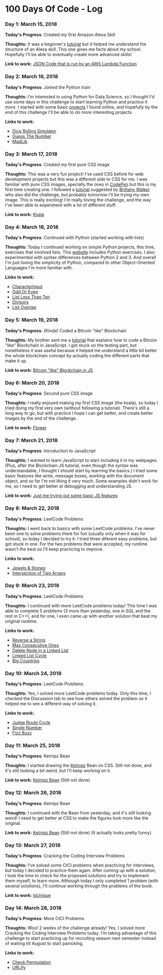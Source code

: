 # 100 Days Of Code - Log

### Day 1: March 15, 2018

**Today's Progress**: Created my first Amazon Alexa Skill

**Thoughts:** It was a beginner's [tutorial](https://learn.amazonfutureengineer.com/alexa/fact-skill) but it helped me understand the structure of an Alexa skill. This one gives me facts about my school. Hopefully I'll be able to eventually create more advanced skills!

**Link to work:** [JSON Code that is run by an AWS Lambda Function](https://github.com/lorbichara/100-days-of-code/blob/master/myschoolfacts.js)

### Day 2: March 16, 2018

**Today's Progress**: Joined the Python train

**Thoughts:** I'm interested in using Python for Data Science, so I thought I'd use some days in this challenge to start learning Python and practice it more. I started with some basic [projects](https://knightlab.northwestern.edu/2014/06/05/five-mini-programming-projects-for-the-python-beginner/) I found online, and hopefully by the end of this challenge I'll be able to do more interesting projects.

**Links to work:** 
* [Dice Rolling Simulator](https://github.com/lorbichara/100-days-of-code/blob/master/Python/DiceRollingSimulator.py)
* [Guess The Number](https://github.com/lorbichara/100-days-of-code/blob/master/Python/GuessTheNumber.py)
* [MadLib](https://github.com/lorbichara/100-days-of-code/blob/master/Python/MadLib.py)

### Day 3: March 17, 2018

**Today's Progress**: Created my first pure CSS image

**Thoughts:** This was a very fun project! I've used CSS before for web development projects but this was a different side to CSS for me. I was familiar with pure CSS images, specially the ones in [CodePen](https://codepen.io/) but this is my first time creating one. I followed a [tutorial](https://coding-artist.teachable.com/p/how-to-make-pure-css-images) suggested by [Brittany Walker](https://medium.com/@brittanyrw/100-days-of-code-challenge-completed-bbce87f04c00) who also did the challenge, but probably tomorrow I'll be trying my own image. This is really exciting! I'm really loving the challenge, and the way I've been able to experiment with a lot of different stuff.

**Link to work:** [Koala](https://codepen.io/lorbichara/pen/BrLeVg)

### Day 4: March 18, 2018

**Today's Progress**: Continued with Python (started working with lists)

**Thoughts:** Today I continued working on simple Python projects, this time, exercises that involved lists. This [website](https://www.practicepython.org/) includes Python exercises. I also experimented with syntax differences between Python 2 and 3. And overall I'm just loving the simplicity of Python, compared to other Object-Oriented Languages I'm more familiar with.

**Links to work:** 
* [CharacterInput](https://github.com/lorbichara/100-days-of-code/blob/master/Python/CharacterInput.py)
* [Odd Or Even](https://github.com/lorbichara/100-days-of-code/blob/master/Python/EvenOrOdd.py)
* [List Less Than Ten](https://github.com/lorbichara/100-days-of-code/blob/master/Python/ListLessThan10.py)
* [Divisors](https://github.com/lorbichara/100-days-of-code/blob/master/Python/Divisors.py)
* [List Overlap](https://github.com/lorbichara/100-days-of-code/blob/master/Python/ListOverlap.py)

### Day 5: March 19, 2018

**Today's Progress**: (Kinda) Coded a Bitcoin "like" Blockchain

**Thoughts:** My brother sent me a [tutorial](https://blockgeeks.com/guides/code-a-bitcoin-blockchain-in-javascript/) that explains how to code a Bitcoin "like" Blockchain in JavaScript. I got stuck on the testing part, but nonetheless it was useful because it helped me understand a little bit better the whole blockchain concept by actually coding the different parts that make it up.

**Link to work:** [Bitcoin "like" Blockchain in JS](https://github.com/lorbichara/100-days-of-code/blob/master/JavaScript/blockchain.js)

### Day 6: March 20, 2018

**Today's Progress**: Second pure CSS image

**Thoughts:** I really enjoyed making my first CSS image (the koala), so today I tried doing my first very own (without following a tutorial). There's still a long way to go, but with practice I hope I can get better, and create better images by the end of the challenge.

**Link to work:** [Flower](https://codepen.io/lorbichara/pen/YapQGg)

### Day 7: March 21, 2018

**Today's Progress**: Introduction to JavaScript

**Thoughts:** I wanted to learn JavaScript to start including it in my webpages. (Plus, after the Blockchain JS tutorial, even though the syntax was understandable, I thought I should start by learning the basics.) I tried some basic features like write, message boxes, working with the document object, and so far I'm not liking it very much. Some examples didn't work for me, so I need to get better at debugging and understanding JS.

**Link to work:** [Just me trying out some basic JS features](https://github.com/lorbichara/100-days-of-code/blob/master/JavaScript/example.html)

### Day 8: March 22, 2018

**Today's Progress**: LeetCode Problems

**Thoughts:** I went back to basics with some LeetCode problems. I've never been one to solve problems there for fun (usually only when it was for school), so today I decided to try it. I tried three diferent easy problems, but got stuck in one. For the two problems that were accepted, my runtime wasn't the best so I'll keep practicing to improve.

**Links to work:**
* [Jewels & Stones](https://github.com/lorbichara/100-days-of-code/blob/master/C++/JewelsAndStones.cpp)
* [Intersection of Two Arrays](https://github.com/lorbichara/100-days-of-code/blob/master/C++/IntersectionOfArrays.cpp)

### Day 9: March 23, 2018

**Today's Progress**: LeetCode Problems

**Thoughts:** I continued with more LeetCode problems today! This time I was able to complete 5 problems (3 more than yesterday, one in SQL and the rest in C++), and for one, I even came up with another solution that beat my original runtime.

**Links to work:**
* [Reverse a String](https://github.com/lorbichara/100-days-of-code/blob/master/C++/ReverseString.cpp)
* [Max Consecutive Ones](https://github.com/lorbichara/100-days-of-code/blob/master/C++/MaxConsecutiveOnes.cpp)
* [Delete Node in a Linked List](https://github.com/lorbichara/100-days-of-code/blob/master/C++/LinkedLists/DeleteNodeLinkedList.cpp)
* [Linked List Cycle](https://github.com/lorbichara/100-days-of-code/blob/master/C++/LinkedLists/LinkedListCycle.cpp)
* [Big Countries](https://github.com/lorbichara/100-days-of-code/blob/master/SQL/BigCountries.sql)

### Day 10: March 24, 2018

**Today's Progress**: LeetCode Problems

**Thoughts:** Yes, I solved more LeetCode problems today. Only this time, I checked the Discussion tab to see how others solved the problem so it helped me to see a different way of solving it.

**Links to work:**
* [Judge Route Cycle](https://github.com/lorbichara/100-days-of-code/blob/master/C++/JudgeRouteCycle.cpp)
* [Single Number](https://github.com/lorbichara/100-days-of-code/blob/master/C++/SingleNumber.cpp)
* [Fizz Buzz](https://github.com/lorbichara/100-days-of-code/blob/master/C++/FizzBuzz.cpp)

### Day 11: March 25, 2018

**Today's Progress**: Ketnipz Bean

**Thoughts:** I started drawing the [Ketnipz](https://www.instagram.com/ketnipz/) Bean on CSS. Still not done, and it's still looking a bit weird, but I'll keep working on it.

**Link to work:** [Ketnipz Bean](https://codepen.io/lorbichara/full/WzZpVQ) (Still not done)

### Day 12: March 26, 2018

**Today's Progress**: Ketnipz Bean

**Thoughts:** I continued with the Bean from yesterday, and it's still looking weird! I need to get better at CSS to make the figures look more like the original.

**Link to work:** [Ketnipz Bean](https://codepen.io/lorbichara/full/WzZpVQ) (Still not done) (It actually looks pretty funny)

### Day 13: March 27, 2018

**Today's Progress**: Cracking the Coding Interview Problems

**Thoughts:** I've solved some CtCI problems when practicing for interviews, but today I decided to practice them again. After coming up with a solution, I took the time to check for the proposed solutions and try to implement them myself, to learn more. Although today I only completed 1 problem (with several solutions), I'll continue working through the problems of the book.

**Link to work:** [IsUnique](https://github.com/lorbichara/100-days-of-code/blob/master/C++/CtCI/IsUnique.cpp)

### Day 14: March 28, 2018

**Today's Progress**: More CtCI Problems

**Thoughts:** Woo! 2 weeks of the challenge already! 
Yes, I solved more Cracking the Coding Interview Problems today. I'm taking advantage of this challenge to start practicing up for recruiting season next semester instead of waiting till August to start panicking.

**Links to work:**
* [Check Permutation](https://github.com/lorbichara/100-days-of-code/blob/master/C++/CtCI/CheckPermutation.cpp)
* [URLify](https://github.com/lorbichara/100-days-of-code/blob/master/C++/CtCI/URLify.cpp)